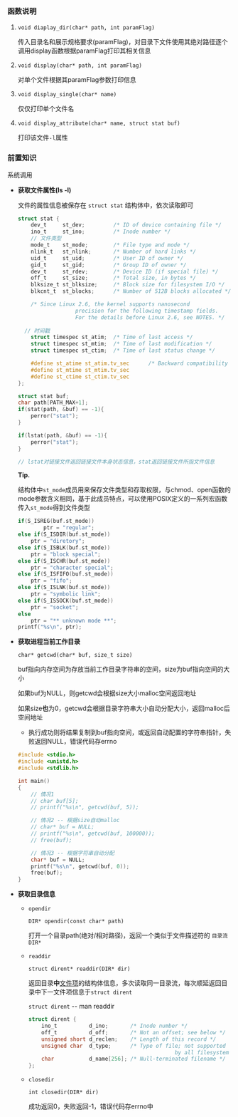 ### 函数说明

1. `void diaplay_dir(char* path, int paramFlag)`

   传入目录名和展示规格要求(paramFlag)，对目录下文件使用其绝对路径逐个调用display函数根据paramFlag打印其相关信息

2. `void display(char* path, int paramFlag)`

   对单个文件根据其paramFlag参数打印信息

3. `void display_single(char* name)`

   仅仅打印单个文件名

4. `void display_attribute(char* name, struct stat buf)`

   打印该文件`-l`属性



### 前置知识

系统调用

* **获取文件属性(ls -l)**

  文件的属性信息被保存在 `struct stat` 结构体中，依次读取即可

  ```c
  struct stat {
      dev_t     st_dev;         /* ID of device containing file */
      ino_t     st_ino;         /* Inode number */
      // 文件类型
      mode_t    st_mode;        /* File type and mode */
      nlink_t   st_nlink;       /* Number of hard links */
      uid_t     st_uid;         /* User ID of owner */
      gid_t     st_gid;         /* Group ID of owner */
      dev_t     st_rdev;        /* Device ID (if special file) */
      off_t     st_size;        /* Total size, in bytes */
      blksize_t st_blksize;     /* Block size for filesystem I/O */
      blkcnt_t  st_blocks;      /* Number of 512B blocks allocated */
  
      /* Since Linux 2.6, the kernel supports nanosecond
                    precision for the following timestamp fields.
                    For the details before Linux 2.6, see NOTES. */
      
  	// 时间戳
      struct timespec st_atim;  /* Time of last access */
      struct timespec st_mtim;  /* Time of last modification */
      struct timespec st_ctim;  /* Time of last status change */
  
      #define st_atime st_atim.tv_sec      /* Backward compatibility */
      #define st_mtime st_mtim.tv_sec
      #define st_ctime st_ctim.tv_sec
  };
  
  ```

  ```c
  struct stat buf;
  char path[PATH_MAX+1];
  if(stat(path, &buf) == -1){
      perror("stat");
  }
  
  if(lstat(path, &buf) == -1){
      perror("stat");
  }
  
  // lstat对链接文件返回链接文件本身状态信息，stat返回链接文件所指文件信息
  ```

  **Tip.**

  结构体中`st_mode`成员用来保存文件类型和存取权限，与chmod、open函数的mode参数含义相同，基于此成员特点，可以使用POSIX定义的一系列宏函数传入`st_mode`得到文件类型

  ```c
  if(S_ISREG(buf.st_mode))
          ptr = "regular";
  else if(S_ISDIR(buf.st_mode))
      ptr = "diretory";
  else if(S_ISBLK(buf.st_mode))
      ptr = "block special";
  else if(S_ISCHR(buf.st_mode))
      ptr = "character special";
  else if(S_ISFIFO(buf.st_mode))
      ptr = "fifo";
  else if(S_ISLNK(buf.st_mode))
      ptr = "symbolic link";
  else if(S_ISSOCK(buf.st_mode))
      ptr = "socket";
  else
      ptr = "** unknown mode **";
  printf("%s\n", ptr);
  
  ```

* **获取进程当前工作目录**

  `char* getcwd(char* buf, size_t size)`

  buf指向内存空间为存放当前工作目录字符串的空间，size为buf指向空间的大小

  如果buf为NULL，则getcwd会根据size大小malloc空间返回地址

  如果size**也**为0，getcwd会根据目录字符串大小自动分配大小，返回malloc后空间地址

  * 执行成功则将结果复制到buf指向空间，或返回自动配置的字符串指针，失败返回NULL，错误代码存errno

  ```c
  #include <stdio.h>
  #include <unistd.h>
  #include <stdlib.h>
  
  int main()
  {
      // 情况1
      // char buf[5];
      // printf("%s\n", getcwd(buf, 5));
  
      // 情况2 -- 根据size自动malloc
      // char* buf = NULL;
      // printf("%s\n", getcwd(buf, 100000));
      // free(buf);
  
      // 情况3 -- 根据字符串自动分配
      char* buf = NULL;
      printf("%s\n", getcwd(buf, 0));
      free(buf);
  }
  ```

* **获取目录信息**

  * `opendir`

    `DIR* opendir(const char* path)`

    打开一个目录path(绝对/相对路径)，返回一个类似于文件描述符的 `目录流` `DIR*`

  * `readdir`

    `struct dirent* readdir(DIR* dir) `

    返回目录**中**<u>文件项</u>的结构体信息，多次读取同一目录流，每次顺延返回目录中下一文件项信息于`struct dirent`

    `struct dirent` -- man readdir

    ```c
    struct dirent {
        ino_t          d_ino;       /* Inode number */
        off_t          d_off;       /* Not an offset; see below */
        unsigned short d_reclen;    /* Length of this record */
        unsigned char  d_type;      /* Type of file; not supported
                                                  by all filesystem types */
        char           d_name[256]; /* Null-terminated filename */
    };
    ```

    

  * `closedir`

    `int closedir(DIR* dir)`

    成功返回0，失败返回-1，错误代码存errno中